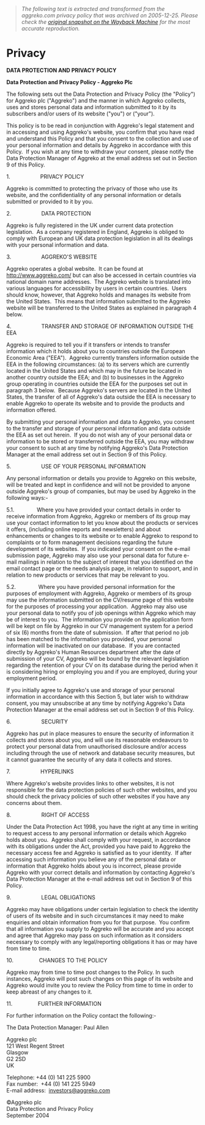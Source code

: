 > *The following text is extracted and transformed from the aggreko.com privacy policy that was archived on 2005-12-25. Please check the [original snapshot on the Wayback Machine](https://web.archive.org/web/20051225000256id_/http%3A//www.aggreko.com/privacy.asp) for the most accurate reproduction.*

# Privacy

**DATA PROTECTION AND PRIVACY POLICY**

**Data Protection and Privacy Policy - Aggreko Plc**

The following sets out the Data Protection and Privacy Policy (the "Policy") for Aggreko plc ("Aggreko") and the manner in which Aggreko collects, uses and stores personal data and information submitted to it by its subscribers and/or users of its website ("you") or ("your"). 

This policy is to be read in conjunction with Aggreko's legal statement and in accessing and using Aggreko's website, you confirm that you have read and understand this Policy and that you consent to the collection and use of your personal information and details by Aggreko in accordance with this Policy.  If you wish at any time to withdraw your consent, please notify the Data Protection Manager of Aggreko at the email address set out in Section 9 of this Policy.

1.                    PRIVACY POLICY

Aggreko is committed to protecting the privacy of those who use its website, and the confidentiality of any personal information or details submitted or provided to it by you. 

2.                    DATA PROTECTION 

Aggreko is fully registered in the UK under current data protection legislation.  As a company registered in England, Aggreko is obliged to comply with European and UK data protection legislation in all its dealings with your personal information and data. 

3.                    AGGREKO'S WEBSITE

Aggreko operates a global website.  It can be found at <http://www.aggreko.com/> but can also be accessed in certain countries via national domain name addresses.  The Aggreko website is translated into various languages for accessibility by users in certain countries.  Users should know, however, that Aggreko holds and manages its website from the United States.  This means that information submitted to the Aggreko website will be transferred to the United States as explained in paragraph 4 below.

4.                    TRANSFER AND STORAGE OF INFORMATION OUTSIDE THE EEA

Aggreko is required to tell you if it transfers or intends to transfer information which it holds about you to countries outside the European Economic Area ("EEA").  Aggreko currently transfers information outside the EEA in the following circumstances: (a) to its servers which are currently located in the United States and which may in the future be located in another country outside the EEA; and (b) to businesses in the Aggreko group operating in countries outside the EEA for the purposes set out in paragraph 3 below.  Because Aggreko's servers are located in the United States, the transfer of all of Aggreko's data outside the EEA is necessary to enable Aggreko to operate its website and to provide the products and information offered. 

By submitting your personal information and data to Aggreko, you consent to the transfer and storage of your personal information and data outside the EEA as set out herein.  If you do not wish any of your personal data or information to be stored or transferred outside the EEA, you may withdraw your consent to such at any time by notifying Aggreko's Data Protection Manager at the email address set out in Section 9 of this Policy. 

5.                    USE OF YOUR PERSONAL INFORMATION

Any personal information or details you provide to Aggreko on this website, will be treated and kept in confidence and will not be provided to anyone outside Aggreko's group of companies, but may be used by Aggreko in the following ways:-

5.1.               Where you have provided your contact details in order to receive information from Aggreko, Aggreko or members of its group may use your contact information to let you know about the products or services it offers, (including online reports and newsletters) and about enhancements or changes to its website or to enable Aggreko to respond to complaints or to form management decisions regarding the future development of its websites.  If you indicated your consent on the e-mail submission page, Aggreko may also use your personal data for future e-mail mailings in relation to the subject of interest that you identified on the email contact page or the needs analysis page, in relation to support, and in relation to new products or services that may be relevant to you. 

5.2.               Where you have provided personal information for the purposes of employment with Aggreko, Aggreko or members of its group may use the information submitted on the CV/resume page of this website for the purposes of processing your application.  Aggreko may also use your personal data to notify you of job openings within Aggreko which may be of interest to you.  The information you provide on the application form will be kept on file by Aggreko in our CV management system for a period of six (6) months from the date of submission.  If after that period no job has been matched to the information you provided, your personal information will be inactivated on our database.  If you are contacted directly by Aggreko's Human Resources department after the date of submission of your CV, Aggreko will be bound by the relevant legislation regarding the retention of your CV on its database during the period when it is considering hiring or employing you and if you are employed, during your employment period.

If you initially agree to Aggreko's use and storage of your personal information in accordance with this Section 5, but later wish to withdraw consent, you may unsubscribe at any time by notifying Aggreko's Data Protection Manager at the email address set out in Section 9 of this Policy. 

6.                    SECURITY

Aggreko has put in place measures to ensure the security of information it collects and stores about you, and will use its reasonable endeavours to protect your personal data from unauthorised disclosure and/or access including through the use of network and database security measures, but it cannot guarantee the security of any data it collects and stores.

7.                    HYPERLINKS

Where Aggreko's website provides links to other websites, it is not responsible for the data protection policies of such other websites, and you should check the privacy policies of such other websites if you have any concerns about them. 

8.                    RIGHT OF ACCESS

Under the Data Protection Act 1998, you have the right at any time in writing to request access to any personal information or details which Aggreko holds about you.  Aggreko shall comply with your request, in accordance with its obligations under the Act, provided you have paid to Aggreko the necessary access fee and Aggreko is satisfied as to your identity.  If after accessing such information you believe any of the personal data or information that Aggreko holds about you is incorrect, please provide Aggreko with your correct details and information by contacting Aggreko's Data Protection Manager at the e-mail address set out in Section 9 of this Policy.

9.                    LEGAL OBLIGATIONS

Aggreko may have obligations under certain legislation to check the identity of users of its website and in such circumstances it may need to make enquiries and obtain information from you for that purpose.  You confirm that all information you supply to Aggreko will be accurate and you accept and agree that Aggreko may pass on such information as it considers necessary to comply with any legal/reporting obligations it has or may have from time to time.

10.                 CHANGES TO THE POLICY

Aggreko may from time to time post changes to the Policy. In such instances, Aggreko will post such changes on this page of its website and Aggreko would invite you to review the Policy from time to time in order to keep abreast of any changes to it.

11.                 FURTHER INFORMATION

For further information on the Policy contact the following:-

The Data Protection Manager: Paul Allen

Aggreko plc  
121 West Regent Street  
Glasgow  
G2 2SD  
UK

Telephone: +44 (0) 141 225 5900  
Fax number:  +44 (0) 141 225 5949  
E-mail address:  investors@aggreko.com

©Aggreko plc  
Data Protection and Privacy Policy    
September 2004
